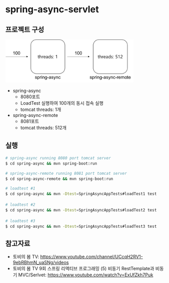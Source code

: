 # spring-async-servlet

## 프로젝트 구성

<img src="/image1.png" width="400">

 - spring-async
    - 8080포트
    - LoadTest 실행하여 100개의 동시 접속 실행
    - tomcat threads: 1개
 - spring-async-remote
    - 8081포트
    - tomcat threads: 512개


## 실행

```bash
# spring-async running 8080 port tomcat server
$ cd spring-async && mvn spring-boot:run
```

```bash
# spring-async-remote running 8081 port tomcat server
$ cd spring-async-remote && mvn spring-boot:run
```

```bash
# loadtest #1
$ cd spring-async && mvn -Dtest=SpringAsyncAppTests#loadTest1 test

# loadtest #2
$ cd spring-async && mvn -Dtest=SpringAsyncAppTests#loadTest2 test

# loadtest #3
$ cd spring-async && mvn -Dtest=SpringAsyncAppTests#loadTest3 test
```


## 참고자료
 - 토비의 봄 TV: https://www.youtube.com/channel/UCcqH2RV1-9ebRBhmN_uaSNg/videos
 - 토비의 봄 TV 9회 스프링 리액티브 프로그래밍 (5) 비동기 RestTemplate과 비동기 MVC/Serlvet: https://www.youtube.com/watch?v=ExUfZkh7Puk
